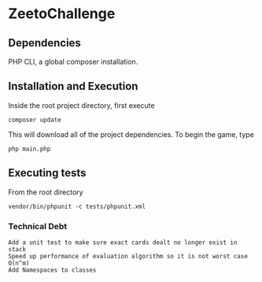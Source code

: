 # ZeetoChallenge

## Dependencies

PHP CLI, a global composer installation.

## Installation and Execution

Inside the root project directory, first execute
```
composer update
```

This will download all of the project dependencies. To begin the game, type

```
php main.php
```

## Executing tests

From the root directory

```
vendor/bin/phpunit -c tests/phpunit.xml
```

### Technical Debt

```
Add a unit test to make sure exact cards dealt no longer exist in stack
Speed up performance of evaluation algorithm so it is not worst case O(n^m)
Add Namespaces to classes
```
